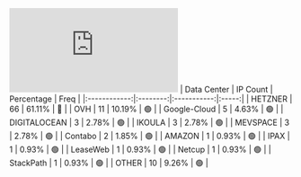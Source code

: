 ![Diagramm](https://github.com/obajay/StateSync-snapshots/blob/main/Projects/Gitopia/1/README.md)
| Data Center | IP Count | Percentage | Freq |
|:------------:|:--------:|:-----------:|:-----:|
| HETZNER | 66 | 61.11% | 🔴 |
| OVH | 11 | 10.19% | 🟢 |
| Google-Cloud | 5 | 4.63% | 🟢 |
| DIGITALOCEAN | 3 | 2.78% | 🟢 |
| IKOULA | 3 | 2.78% | 🟢 |
| MEVSPACE | 3 | 2.78% | 🟢 |
| Contabo | 2 | 1.85% | 🟢 |
| AMAZON | 1 | 0.93% | 🟢 |
| IPAX | 1 | 0.93% | 🟢 |
| LeaseWeb | 1 | 0.93% | 🟢 |
| Netcup | 1 | 0.93% | 🟢 |
| StackPath | 1 | 0.93% | 🟢 |
| OTHER | 10 | 9.26% | 🟢 |